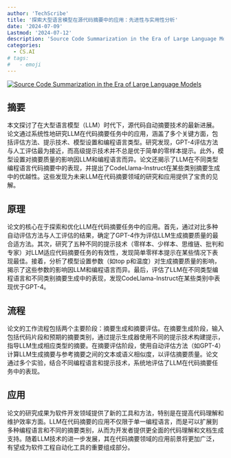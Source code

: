 ```yaml
---
author: 'TechScribe'
title: '探索大型语言模型在源代码摘要中的应用：先进性与实用性分析'
date: '2024-07-09'
Lastmod: '2024-07-12'
description: 'Source Code Summarization in the Era of Large Language Models'
categories:
  - CS.AI
# tags:
#   - emoji
---
```


[![Source Code Summarization in the Era of Large Language Models](https://arxiv-research-1301205113.cos.ap-guangzhou.myqcloud.com/images/2407.07959v1.pdf_0.jpg)](https://arxiv.org/abs/2407.07959v1)

## 摘要

本文探讨了在大型语言模型（LLM）时代下，源代码自动摘要技术的最新进展。论文通过系统性地研究LLM在代码摘要任务中的应用，涵盖了多个关键方面，包括评估方法、提示技术、模型设置和编程语言类型。研究发现，GPT-4评估方法与人工评估最为接近，而高级提示技术并不总是优于简单的零样本提示。此外，模型设置对摘要质量的影响因LLM和编程语言而异。论文还揭示了LLM在不同类型编程语言代码摘要中的表现，并提出了CodeLlama-Instruct在某些类别摘要生成中的优越性。这些发现为未来LLM在代码摘要领域的研究和应用提供了宝贵的见解。<!--more-->

## 原理

论文的核心在于探索和优化LLM在代码摘要任务中的应用。首先，通过对比多种自动评估方法与人工评估的结果，确定了GPT-4作为评估LLM生成摘要质量的最合适方法。其次，研究了五种不同的提示技术（零样本、少样本、思维链、批判和专家）对LLM适应代码摘要任务的有效性，发现简单零样本提示在某些情况下表现最佳。接着，分析了模型设置参数（如top p和温度）对生成摘要质量的影响，揭示了这些参数的影响因LLM和编程语言而异。最后，评估了LLM在不同类型编程语言和不同类别摘要生成中的表现，发现CodeLlama-Instruct在某些类别中表现优于GPT-4。

## 流程

论文的工作流程包括两个主要阶段：摘要生成和摘要评估。在摘要生成阶段，输入包括代码片段和预期的摘要类别，通过提示生成器使用不同的提示技术构建提示，指导LLM生成相应类型的摘要。在摘要评估阶段，使用自动评估方法（如GPT-4）计算LLM生成摘要与参考摘要之间的文本或语义相似度，以评估摘要质量。论文通过多个实验，结合不同编程语言和提示技术，系统地评估了LLM在代码摘要任务中的表现。

## 应用

论文的研究成果为软件开发领域提供了新的工具和方法，特别是在提高代码理解和维护效率方面。LLM在代码摘要的应用不仅限于单一编程语言，而是可以扩展到多种编程语言和不同的摘要类别，从而为开发者提供更全面的代码理解和文档生成支持。随着LLM技术的进一步发展，其在代码摘要领域的应用前景将更加广泛，有望成为软件工程自动化工具的重要组成部分。